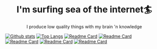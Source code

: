<p align="center">
  <h1 align="center">I'm surfing sea of the internet🏄</h1>

  <p align="center">I produce low quality things with my brain 'n knowledge</p>
</p>

[![Github stats](https://github-readme-stats.vercel.app/api?username=sharpedmimishee&theme=tokyonight)](https://github.com/sharpedmimishee/) [![Top Langs](https://github-readme-stats.vercel.app/api/top-langs/?username=sharpedmimishee&langs_count=20&layout=donut&theme=tokyonight)](https://github.com/sharpedmimishee/)
[![Readme Card](https://github-readme-stats.vercel.app/api/pin/?username=sharpedmimishee&repo=icyshell&show_owner=true&theme=tokyonight)](https://github.com/sharpedmimishee/icyshell/)
[![Readme Card](https://github-readme-stats.vercel.app/api/pin/?username=sharpedmimishee&repo=risen&show_owner=true&theme=tokyonight)](https://github.com/sharpedmimishee/risen/) [![Readme Card](https://github-readme-stats.vercel.app/api/pin/?username=sharpedmimishee&repo=sharped-nvim&show_owner=true&theme=tokyonight)](https://github.com/sharpedmimishee/sharped-nvim/)
[![Readme Card](https://github-readme-stats.vercel.app/api/pin/?username=sharpedmimishee&repo=gi&show_owner=true&theme=tokyonight)](https://github.com/sharpedmimishee/gi/) [![Readme Card](https://github-readme-stats.vercel.app/api/pin/?username=sharpedmimishee&repo=luanium.nvim&show_owner=true&theme=tokyonight)](https://github.com/sharpedmimishee/luanium.nvim/)
